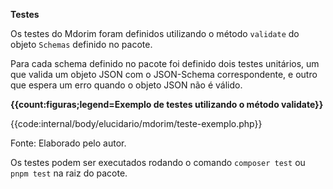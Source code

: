 **Testes**

Os testes do Mdorim foram definidos utilizando o método `validate` do objeto `Schemas` definido no pacote.

Para cada schema definido no pacote foi definido dois testes unitários, um que valida um objeto JSON com o JSON-Schema correspondente, e outro que espera um erro quando o objeto JSON não é válido.

**{{count:figuras;legend=Exemplo de testes utilizando o método validate}}**

{{code:internal/body/elucidario/mdorim/teste-exemplo.php}}

Fonte: Elaborado pelo autor.

Os testes podem ser executados rodando o comando `composer test` ou `pnpm test` na raiz do pacote.
